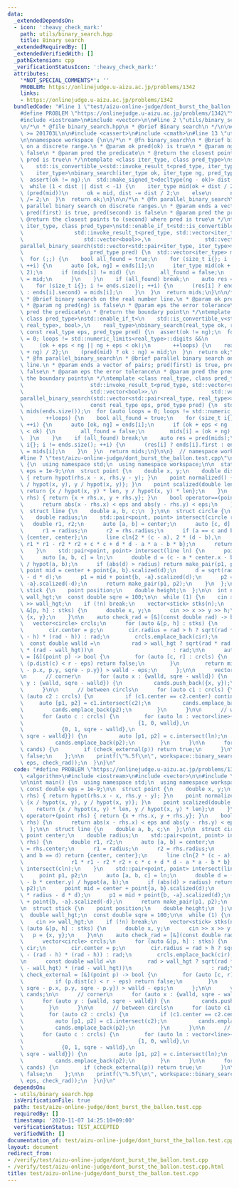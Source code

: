 ```yaml
---
data:
  _extendedDependsOn:
  - icon: ':heavy_check_mark:'
    path: utils/binary_search.hpp
    title: Binary search
  _extendedRequiredBy: []
  _extendedVerifiedWith: []
  _pathExtension: cpp
  _verificationStatusIcon: ':heavy_check_mark:'
  attributes:
    '*NOT_SPECIAL_COMMENTS*': ''
    PROBLEM: https://onlinejudge.u-aizu.ac.jp/problems/1342
    links:
    - https://onlinejudge.u-aizu.ac.jp/problems/1342
  bundledCode: "#line 1 \"test/aizu-online-judge/dont_burst_the_ballon.test.cpp\"\n\
    #define PROBLEM \"https://onlinejudge.u-aizu.ac.jp/problems/1342\"\n#include <algorithm>\n\
    #include <iostream>\n#include <vector>\n\n#line 2 \"utils/binary_search.hpp\"\n\
    \n/*\n * @file binary_search.hpp\n * @brief Binary search\n */\n\n#if __cplusplus\
    \ >= 201703L\n\n#include <cassert>\n#include <cmath>\n#line 13 \"utils/binary_search.hpp\"\
    \n\nnamespace workspace {\n\n/*\n * @fn binary_search\n * @brief binary search\
    \ on a discrete range.\n * @param ok pred(ok) is true\n * @param ng pred(ng) is\
    \ false\n * @param pred the predicate\n * @return the closest point to (ng) where\
    \ pred is true\n */\ntemplate <class iter_type, class pred_type>\nstd::enable_if_t<\n\
    \    std::is_convertible_v<std::invoke_result_t<pred_type, iter_type>, bool>,\n\
    \    iter_type>\nbinary_search(iter_type ok, iter_type ng, pred_type pred) {\n\
    \  assert(ok != ng);\n  std::make_signed_t<decltype(ng - ok)> dist(ng - ok);\n\
    \  while (1 < dist || dist < -1) {\n    iter_type mid(ok + dist / 2);\n    if\
    \ (pred(mid))\n      ok = mid, dist -= dist / 2;\n    else\n      ng = mid, dist\
    \ /= 2;\n  }\n  return ok;\n}\n\n/*\n * @fn parallel_binary_search\n * @brief\
    \ parallel binary search on discrete ranges.\n * @param ends a vector of pairs;\
    \ pred(first) is true, pred(second) is false\n * @param pred the predicate\n *\
    \ @return the closest points to (second) where pred is true\n */\ntemplate <class\
    \ iter_type, class pred_type>\nstd::enable_if_t<std::is_convertible_v<\n     \
    \                std::invoke_result_t<pred_type, std::vector<iter_type>>,\n  \
    \                   std::vector<bool>>,\n                 std::vector<iter_type>>\n\
    parallel_binary_search(std::vector<std::pair<iter_type, iter_type>> ends,\n  \
    \                     pred_type pred) {\n  std::vector<iter_type> mids(ends.size());\n\
    \  for (;;) {\n    bool all_found = true;\n    for (size_t i{}; i != ends.size();\
    \ ++i) {\n      auto [ok, ng] = ends[i];\n      iter_type mid(ok + (ng - ok) /\
    \ 2);\n      if (mids[i] != mid) {\n        all_found = false;\n        mids[i]\
    \ = mid;\n      }\n    }\n    if (all_found) break;\n    auto res = pred(mids);\n\
    \    for (size_t i{}; i != ends.size(); ++i) {\n      (res[i] ? ends[i].first\
    \ : ends[i].second) = mids[i];\n    }\n  }\n  return mids;\n}\n\n/*\n * @fn binary_search\n\
    \ * @brief binary search on the real number line.\n * @param ok pred(ok) is true\n\
    \ * @param ng pred(ng) is false\n * @param eps the error tolerance\n * @param\
    \ pred the predicate\n * @return the boundary point\n */\ntemplate <class real_type,\
    \ class pred_type>\nstd::enable_if_t<\n    std::is_convertible_v<std::invoke_result_t<pred_type,\
    \ real_type>, bool>,\n    real_type>\nbinary_search(real_type ok, real_type ng,\
    \ const real_type eps, pred_type pred) {\n  assert(ok != ng);\n  for (auto loops\
    \ = 0; loops != std::numeric_limits<real_type>::digits &&\n                  \
    \     (ok + eps < ng || ng + eps < ok);\n       ++loops) {\n    real_type mid{(ok\
    \ + ng) / 2};\n    (pred(mid) ? ok : ng) = mid;\n  }\n  return ok;\n}\n\n/*\n\
    \ * @fn parallel_binary_search\n * @brief parallel binary search on the real number\
    \ line.\n * @param ends a vector of pairs; pred(first) is true, pred(second) is\
    \ false\n * @param eps the error tolerance\n * @param pred the predicate\n * @return\
    \ the boundary points\n */\ntemplate <class real_type, class pred_type>\nstd::enable_if_t<std::is_convertible_v<\n\
    \                     std::invoke_result_t<pred_type, std::vector<real_type>>,\n\
    \                     std::vector<bool>>,\n                 std::vector<real_type>>\n\
    parallel_binary_search(std::vector<std::pair<real_type, real_type>> ends,\n  \
    \                     const real_type eps, pred_type pred) {\n  std::vector<real_type>\
    \ mids(ends.size());\n  for (auto loops = 0; loops != std::numeric_limits<real_type>::digits;\n\
    \       ++loops) {\n    bool all_found = true;\n    for (size_t i{}; i != ends.size();\
    \ ++i) {\n      auto [ok, ng] = ends[i];\n      if (ok + eps < ng || ng + eps\
    \ < ok) {\n        all_found = false;\n        mids[i] = (ok + ng) / 2;\n    \
    \  }\n    }\n    if (all_found) break;\n    auto res = pred(mids);\n    for (size_t\
    \ i{}; i != ends.size(); ++i) {\n      (res[i] ? ends[i].first : ends[i].second)\
    \ = mids[i];\n    }\n  }\n  return mids;\n}\n\n}  // namespace workspace\n\n#endif\n\
    #line 7 \"test/aizu-online-judge/dont_burst_the_ballon.test.cpp\"\n\nint main()\
    \ {\n  using namespace std;\n  using namespace workspace;\n\n  static const double\
    \ eps = 1e-9;\n\n  struct point {\n    double x, y;\n    double dist(point rhs)\
    \ { return hypot(rhs.x - x, rhs.y - y); }\n    point normalized() { return {x\
    \ / hypot(x, y), y / hypot(x, y)}; }\n    point scalized(double len) {\n     \
    \ return {x / hypot(x, y) * len, y / hypot(x, y) * len};\n    }\n    point operator+(point\
    \ rhs) { return {x + rhs.x, y + rhs.y}; }\n    bool operator==(point rhs) {\n\
    \      return abs(x - rhs.x) < eps and abs(y - rhs.y) < eps;\n    }\n  };\n\n\
    \  struct line {\n    double a, b, c;\n  };\n\n  struct circle {\n    point center;\n\
    \    double radius;\n    std::pair<point, point> intersect(circle rhs) {\n   \
    \   double r1, r2;\n      auto [a, b] = center;\n      auto [c, d] = rhs.center;\n\
    \      r1 = radius;\n      r2 = rhs.radius;\n      if (a == c and b == d) return\
    \ {center, center};\n      line cln{2 * (c - a), 2 * (d - b),\n              \
    \ r1 * r1 - r2 * r2 + c * c + d * d - a * a - b * b};\n      return intersect(cln);\n\
    \    }\n    std::pair<point, point> intersect(line ln) {\n      point p1, p2;\n\
    \      auto [a, b, c] = ln;\n      double d = (c - a * center.x - b * center.y)\
    \ / hypot(a, b);\n      if (abs(d) > radius) return make_pair(p1, p2);\n     \
    \ point mid = center + point{a, b}.scalized(d);\n      d = sqrt(radius * radius\
    \ - d * d);\n      p1 = mid + point{b, -a}.scalized(d);\n      p2 = mid + point{b,\
    \ -a}.scalized(-d);\n      return make_pair(p1, p2);\n    }\n  };\n\n  struct\
    \ stick {\n    point position;\n    double height;\n  };\n\n  int n;\n  double\
    \ wall_hgt;\n  const double sqre = 100;\n\n  while (1) {\n    cin >> n;\n    cin\
    \ >> wall_hgt;\n    if (!n) break;\n    vector<stick> stks(n);\n    for (auto\
    \ &[p, h] : stks) {\n      double x, y;\n      cin >> x >> y >> h;\n      p =\
    \ {x, y};\n    }\n\n    auto check_rad = [&](const double rad) -> bool {\n   \
    \   vector<circle> crcls;\n      for (auto &[p, h] : stks) {\n        circle cir;\n\
    \        cir.center = p;\n        cir.radius = rad > h ? sqrt(rad * rad - (rad\
    \ - h) * (rad - h)) : rad;\n        crcls.emplace_back(cir);\n      }\n\n    \
    \  const double walld =\n          rad > wall_hgt ? sqrt(rad * rad - (rad - wall_hgt)\
    \ * (rad - wall_hgt))\n                         : rad;\n\n      auto check_external\
    \ = [&](point p) -> bool {\n        for (auto [c, r] : crcls) {\n          if\
    \ (p.dist(c) < r - eps) return false;\n        }\n        return min({p.x, sqre\
    \ - p.x, p.y, sqre - p.y}) > walld - eps;\n      };\n\n      vector<point> cands;\n\
    \n      // corner\n      for (auto x : {walld, sqre - walld}) {\n        for (auto\
    \ y : {walld, sqre - walld}) {\n          cands.push_back({x, y});\n        }\n\
    \      }\n\n      // between circls\n      for (auto c1 : crcls) {\n        for\
    \ (auto c2 : crcls) {\n          if (c1.center == c2.center) continue;\n     \
    \     auto [p1, p2] = c1.intersect(c2);\n          cands.emplace_back(p1);\n \
    \         cands.emplace_back(p2);\n        }\n      }\n\n      // wall and circle\n\
    \      for (auto c : crcls) {\n        for (auto ln : vector<line>{{0, 1, walld},\n\
    \                                    {1, 0, walld},\n                        \
    \            {0, 1, sqre - walld},\n                                    {1, 0,\
    \ sqre - walld}}) {\n          auto [p1, p2] = c.intersect(ln);\n          cands.emplace_back(p1);\n\
    \          cands.emplace_back(p2);\n        }\n      }\n\n      for (auto p :\
    \ cands) {\n        if (check_external(p)) return true;\n      }\n\n      return\
    \ false;\n    };\n\n    printf(\"%.5f\\n\", workspace::binary_search(0.0, 130.0,\
    \ eps, check_rad));\n  }\n}\n"
  code: "#define PROBLEM \"https://onlinejudge.u-aizu.ac.jp/problems/1342\"\n#include\
    \ <algorithm>\n#include <iostream>\n#include <vector>\n\n#include \"utils/binary_search.hpp\"\
    \n\nint main() {\n  using namespace std;\n  using namespace workspace;\n\n  static\
    \ const double eps = 1e-9;\n\n  struct point {\n    double x, y;\n    double dist(point\
    \ rhs) { return hypot(rhs.x - x, rhs.y - y); }\n    point normalized() { return\
    \ {x / hypot(x, y), y / hypot(x, y)}; }\n    point scalized(double len) {\n  \
    \    return {x / hypot(x, y) * len, y / hypot(x, y) * len};\n    }\n    point\
    \ operator+(point rhs) { return {x + rhs.x, y + rhs.y}; }\n    bool operator==(point\
    \ rhs) {\n      return abs(x - rhs.x) < eps and abs(y - rhs.y) < eps;\n    }\n\
    \  };\n\n  struct line {\n    double a, b, c;\n  };\n\n  struct circle {\n   \
    \ point center;\n    double radius;\n    std::pair<point, point> intersect(circle\
    \ rhs) {\n      double r1, r2;\n      auto [a, b] = center;\n      auto [c, d]\
    \ = rhs.center;\n      r1 = radius;\n      r2 = rhs.radius;\n      if (a == c\
    \ and b == d) return {center, center};\n      line cln{2 * (c - a), 2 * (d - b),\n\
    \               r1 * r1 - r2 * r2 + c * c + d * d - a * a - b * b};\n      return\
    \ intersect(cln);\n    }\n    std::pair<point, point> intersect(line ln) {\n \
    \     point p1, p2;\n      auto [a, b, c] = ln;\n      double d = (c - a * center.x\
    \ - b * center.y) / hypot(a, b);\n      if (abs(d) > radius) return make_pair(p1,\
    \ p2);\n      point mid = center + point{a, b}.scalized(d);\n      d = sqrt(radius\
    \ * radius - d * d);\n      p1 = mid + point{b, -a}.scalized(d);\n      p2 = mid\
    \ + point{b, -a}.scalized(-d);\n      return make_pair(p1, p2);\n    }\n  };\n\
    \n  struct stick {\n    point position;\n    double height;\n  };\n\n  int n;\n\
    \  double wall_hgt;\n  const double sqre = 100;\n\n  while (1) {\n    cin >> n;\n\
    \    cin >> wall_hgt;\n    if (!n) break;\n    vector<stick> stks(n);\n    for\
    \ (auto &[p, h] : stks) {\n      double x, y;\n      cin >> x >> y >> h;\n   \
    \   p = {x, y};\n    }\n\n    auto check_rad = [&](const double rad) -> bool {\n\
    \      vector<circle> crcls;\n      for (auto &[p, h] : stks) {\n        circle\
    \ cir;\n        cir.center = p;\n        cir.radius = rad > h ? sqrt(rad * rad\
    \ - (rad - h) * (rad - h)) : rad;\n        crcls.emplace_back(cir);\n      }\n\
    \n      const double walld =\n          rad > wall_hgt ? sqrt(rad * rad - (rad\
    \ - wall_hgt) * (rad - wall_hgt))\n                         : rad;\n\n      auto\
    \ check_external = [&](point p) -> bool {\n        for (auto [c, r] : crcls) {\n\
    \          if (p.dist(c) < r - eps) return false;\n        }\n        return min({p.x,\
    \ sqre - p.x, p.y, sqre - p.y}) > walld - eps;\n      };\n\n      vector<point>\
    \ cands;\n\n      // corner\n      for (auto x : {walld, sqre - walld}) {\n  \
    \      for (auto y : {walld, sqre - walld}) {\n          cands.push_back({x, y});\n\
    \        }\n      }\n\n      // between circls\n      for (auto c1 : crcls) {\n\
    \        for (auto c2 : crcls) {\n          if (c1.center == c2.center) continue;\n\
    \          auto [p1, p2] = c1.intersect(c2);\n          cands.emplace_back(p1);\n\
    \          cands.emplace_back(p2);\n        }\n      }\n\n      // wall and circle\n\
    \      for (auto c : crcls) {\n        for (auto ln : vector<line>{{0, 1, walld},\n\
    \                                    {1, 0, walld},\n                        \
    \            {0, 1, sqre - walld},\n                                    {1, 0,\
    \ sqre - walld}}) {\n          auto [p1, p2] = c.intersect(ln);\n          cands.emplace_back(p1);\n\
    \          cands.emplace_back(p2);\n        }\n      }\n\n      for (auto p :\
    \ cands) {\n        if (check_external(p)) return true;\n      }\n\n      return\
    \ false;\n    };\n\n    printf(\"%.5f\\n\", workspace::binary_search(0.0, 130.0,\
    \ eps, check_rad));\n  }\n}\n"
  dependsOn:
  - utils/binary_search.hpp
  isVerificationFile: true
  path: test/aizu-online-judge/dont_burst_the_ballon.test.cpp
  requiredBy: []
  timestamp: '2020-11-07 14:25:10+09:00'
  verificationStatus: TEST_ACCEPTED
  verifiedWith: []
documentation_of: test/aizu-online-judge/dont_burst_the_ballon.test.cpp
layout: document
redirect_from:
- /verify/test/aizu-online-judge/dont_burst_the_ballon.test.cpp
- /verify/test/aizu-online-judge/dont_burst_the_ballon.test.cpp.html
title: test/aizu-online-judge/dont_burst_the_ballon.test.cpp
---
```

